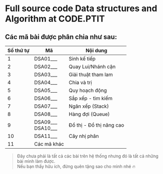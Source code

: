 # Full source code Data structures and Algorithm at CODE.PTIT
## Các mã bài được phân chia như sau:
|Số thứ tự|Mã|Nội dung|
|-|-|-|
|1|DSA01___|Sinh kế tiếp|
|2|DSA02___|Quay Lui/Nhánh cận|
|3|DSA03___|Giải thuật tham lam|
|4|DSA04___|Chia và trị|
|5|DSA05___|Quy hoạch động|
|6|DSA06___|Sắp xếp - tìm kiếm|
|7|DSA07___|Ngăn xếp (Stack)|
|8|DSA08___|Hàng đợi (Queue)|
|9|DSA09___ <br> DSA10___|Đồ thị - Đồ thị nâng cao|
|10|DSA11___|Cây nhị phân|
|11|Các mã khác|
> Đây chưa phải là tất cả các bài trên hệ thống nhưng đó là tất cả những bài mình làm được.<br>
> Nếu bạn thấy hữu ích, đừng quên tặng sao cho mình nhé :fire:


